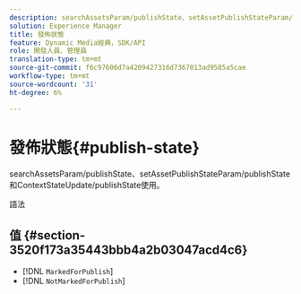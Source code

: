 ```yaml
---
description: searchAssetsParam/publishState、setAssetPublishStateParam/publishState和ContextStateUpdate/publishState使用。
solution: Experience Manager
title: 發佈狀態
feature: Dynamic Media經典，SDK/API
role: 開發人員、管理員
translation-type: tm+mt
source-git-commit: f6c97606d7a4209427316d7367013ad9585a5cae
workflow-type: tm+mt
source-wordcount: '31'
ht-degree: 6%

---
```



# 發佈狀態{#publish-state}

searchAssetsParam/publishState、setAssetPublishStateParam/publishState和ContextStateUpdate/publishState使用。

語法

## 值 {#section-3520f173a35443bbb4a2b03047acd4c6}

* [!DNL `MarkedForPublish`]
* [!DNL `NotMarkedForPublish`]


